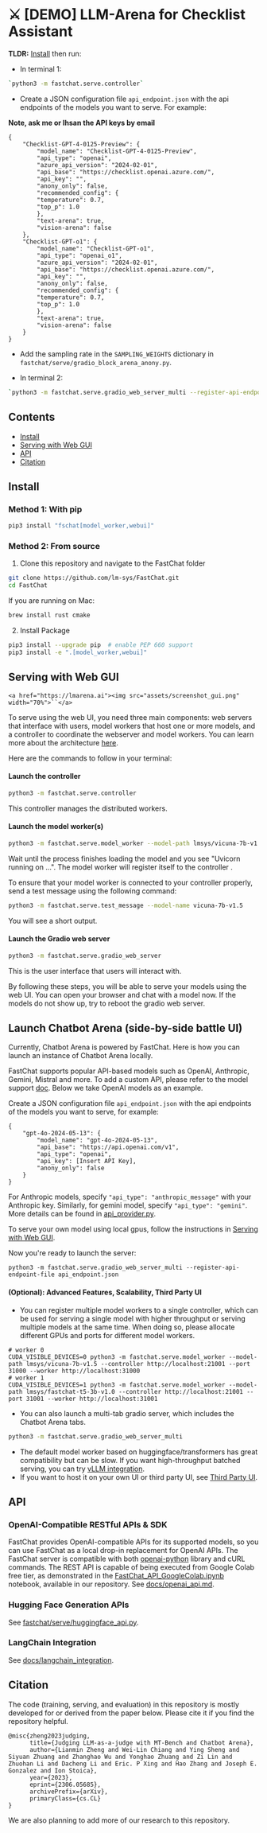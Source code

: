 # ⚔️ [DEMO] LLM-Arena for Checklist Assistant

**TLDR:** [Install](#install) then run:

- In terminal 1:

```bash
`python3 -m fastchat.serve.controller`
```

- Create a JSON configuration file `api_endpoint.json` with the api endpoints of the models you want to serve. For example:

**Note, ask me or Ihsan the API keys by email**

```
{
    "Checklist-GPT-4-0125-Preview": {
        "model_name": "Checklist-GPT-4-0125-Preview",
        "api_type": "openai",
        "azure_api_version": "2024-02-01",
        "api_base": "https://checklist.openai.azure.com/",
        "api_key": "",
        "anony_only": false,
        "recommended_config": {
        "temperature": 0.7,
        "top_p": 1.0
        },
        "text-arena": true,
        "vision-arena": false
    },
    "Checklist-GPT-o1": {
        "model_name": "Checklist-GPT-o1",
        "api_type": "openai_o1",
        "azure_api_version": "2024-02-01",
        "api_base": "https://checklist.openai.azure.com/",
        "api_key": "",
        "anony_only": false,
        "recommended_config": {
        "temperature": 0.7,
        "top_p": 1.0
        },
        "text-arena": true,
        "vision-arena": false
    }
}
```

- Add the sampling rate in the `SAMPLING_WEIGHTS` dictionary in `fastchat/serve/gradio_block_arena_anony.py`.

- In terminal 2:
```bash
`python3 -m fastchat.serve.gradio_web_server_multi --register-api-endpoint-file api_endpoint.json`
```

## Contents

- [Install](#install)
- [Serving with Web GUI](#serving-with-web-gui)
- [API](#api)
- [Citation](#citation)

## Install

### Method 1: With pip

```bash
pip3 install "fschat[model_worker,webui]"
```

### Method 2: From source

1. Clone this repository and navigate to the FastChat folder

```bash
git clone https://github.com/lm-sys/FastChat.git
cd FastChat
```

If you are running on Mac:

```bash
brew install rust cmake
```

2. Install Package

```bash
pip3 install --upgrade pip  # enable PEP 660 support
pip3 install -e ".[model_worker,webui]"
```

## Serving with Web GUI

`<a href="https://lmarena.ai"><img src="assets/screenshot_gui.png" width="70%">``</a>`

To serve using the web UI, you need three main components: web servers that interface with users, model workers that host one or more models, and a controller to coordinate the webserver and model workers. You can learn more about the architecture [here](docs/server_arch.md).

Here are the commands to follow in your terminal:

#### Launch the controller

```bash
python3 -m fastchat.serve.controller
```

This controller manages the distributed workers.

#### Launch the model worker(s)

```bash
python3 -m fastchat.serve.model_worker --model-path lmsys/vicuna-7b-v1.5
```

Wait until the process finishes loading the model and you see "Uvicorn running on ...". The model worker will register itself to the controller .

To ensure that your model worker is connected to your controller properly, send a test message using the following command:

```bash
python3 -m fastchat.serve.test_message --model-name vicuna-7b-v1.5
```

You will see a short output.

#### Launch the Gradio web server

```bash
python3 -m fastchat.serve.gradio_web_server
```

This is the user interface that users will interact with.

By following these steps, you will be able to serve your models using the web UI. You can open your browser and chat with a model now.
If the models do not show up, try to reboot the gradio web server.

## Launch Chatbot Arena (side-by-side battle UI)

Currently, Chatbot Arena is powered by FastChat. Here is how you can launch an instance of Chatbot Arena locally.

FastChat supports popular API-based models such as OpenAI, Anthropic, Gemini, Mistral and more. To add a custom API, please refer to the model support [doc](./docs/model_support.md). Below we take OpenAI models as an example.

Create a JSON configuration file `api_endpoint.json` with the api endpoints of the models you want to serve, for example:

```
{
    "gpt-4o-2024-05-13": {
        "model_name": "gpt-4o-2024-05-13",
        "api_base": "https://api.openai.com/v1",
        "api_type": "openai",
        "api_key": [Insert API Key],
        "anony_only": false
    }
}
```

For Anthropic models, specify `"api_type": "anthropic_message"` with your Anthropic key. Similarly, for gemini model, specify `"api_type": "gemini"`. More details can be found in [api_provider.py](https://github.com/lm-sys/FastChat/blob/main/fastchat/serve/api_provider.py).

To serve your own model using local gpus, follow the instructions in [Serving with Web GUI](#serving-with-web-gui).

Now you're ready to launch the server:

```
python3 -m fastchat.serve.gradio_web_server_multi --register-api-endpoint-file api_endpoint.json
```

#### (Optional): Advanced Features, Scalability, Third Party UI

- You can register multiple model workers to a single controller, which can be used for serving a single model with higher throughput or serving multiple models at the same time. When doing so, please allocate different GPUs and ports for different model workers.

```
# worker 0
CUDA_VISIBLE_DEVICES=0 python3 -m fastchat.serve.model_worker --model-path lmsys/vicuna-7b-v1.5 --controller http://localhost:21001 --port 31000 --worker http://localhost:31000
# worker 1
CUDA_VISIBLE_DEVICES=1 python3 -m fastchat.serve.model_worker --model-path lmsys/fastchat-t5-3b-v1.0 --controller http://localhost:21001 --port 31001 --worker http://localhost:31001
```

- You can also launch a multi-tab gradio server, which includes the Chatbot Arena tabs.

```bash
python3 -m fastchat.serve.gradio_web_server_multi
```

- The default model worker based on huggingface/transformers has great compatibility but can be slow. If you want high-throughput batched serving, you can try [vLLM integration](docs/vllm_integration.md).
- If you want to host it on your own UI or third party UI, see [Third Party UI](docs/third_party_ui.md).

## API

### OpenAI-Compatible RESTful APIs & SDK

FastChat provides OpenAI-compatible APIs for its supported models, so you can use FastChat as a local drop-in replacement for OpenAI APIs.
The FastChat server is compatible with both [openai-python](https://github.com/openai/openai-python) library and cURL commands.
The REST API is capable of being executed from Google Colab free tier, as demonstrated in the [FastChat_API_GoogleColab.ipynb](https://github.com/lm-sys/FastChat/blob/main/playground/FastChat_API_GoogleColab.ipynb) notebook, available in our repository.
See [docs/openai_api.md](docs/openai_api.md).

### Hugging Face Generation APIs

See [fastchat/serve/huggingface_api.py](fastchat/serve/huggingface_api.py).

### LangChain Integration

See [docs/langchain_integration](docs/langchain_integration.md).

## Citation

The code (training, serving, and evaluation) in this repository is mostly developed for or derived from the paper below.
Please cite it if you find the repository helpful.

```
@misc{zheng2023judging,
      title={Judging LLM-as-a-judge with MT-Bench and Chatbot Arena},
      author={Lianmin Zheng and Wei-Lin Chiang and Ying Sheng and Siyuan Zhuang and Zhanghao Wu and Yonghao Zhuang and Zi Lin and Zhuohan Li and Dacheng Li and Eric. P Xing and Hao Zhang and Joseph E. Gonzalez and Ion Stoica},
      year={2023},
      eprint={2306.05685},
      archivePrefix={arXiv},
      primaryClass={cs.CL}
}
```

We are also planning to add more of our research to this repository.
